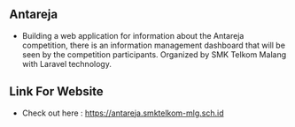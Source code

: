 ## Antareja
- Building a web application for information about the Antareja competition, there is an information
management dashboard that will be seen by the competition participants. Organized by SMK Telkom Malang
with Laravel technology.

## Link For Website
- Check out here : https://antareja.smktelkom-mlg.sch.id
